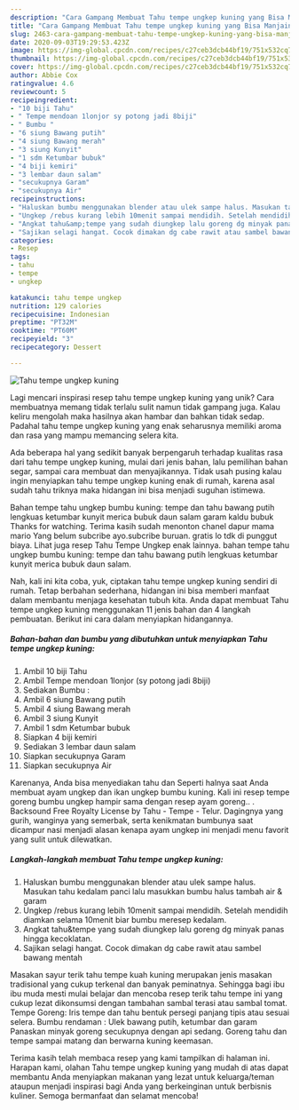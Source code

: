 ```yaml
---
description: "Cara Gampang Membuat Tahu tempe ungkep kuning yang Bisa Manjain Lidah"
title: "Cara Gampang Membuat Tahu tempe ungkep kuning yang Bisa Manjain Lidah"
slug: 2463-cara-gampang-membuat-tahu-tempe-ungkep-kuning-yang-bisa-manjain-lidah
date: 2020-09-03T19:29:53.423Z
image: https://img-global.cpcdn.com/recipes/c27ceb3dcb44bf19/751x532cq70/tahu-tempe-ungkep-kuning-foto-resep-utama.jpg
thumbnail: https://img-global.cpcdn.com/recipes/c27ceb3dcb44bf19/751x532cq70/tahu-tempe-ungkep-kuning-foto-resep-utama.jpg
cover: https://img-global.cpcdn.com/recipes/c27ceb3dcb44bf19/751x532cq70/tahu-tempe-ungkep-kuning-foto-resep-utama.jpg
author: Abbie Cox
ratingvalue: 4.6
reviewcount: 5
recipeingredient:
- "10 biji Tahu"
- " Tempe mendoan 1lonjor sy potong jadi 8biji"
- " Bumbu "
- "6 siung Bawang putih"
- "4 siung Bawang merah"
- "3 siung Kunyit"
- "1 sdm Ketumbar bubuk"
- "4 biji kemiri"
- "3 lembar daun salam"
- "secukupnya Garam"
- "secukupnya Air"
recipeinstructions:
- "Haluskan bumbu menggunakan blender atau ulek sampe halus. Masukan tahu kedalam panci lalu masukkan bumbu halus tambah air &amp; garam"
- "Ungkep /rebus kurang lebih 10menit sampai mendidih. Setelah mendidih diamkan selama 10menit biar bumbu meresep kedalam."
- "Angkat tahu&amp;tempe yang sudah diungkep lalu goreng dg minyak panas hingga kecoklatan."
- "Sajikan selagi hangat. Cocok dimakan dg cabe rawit atau sambel bawang mentah"
categories:
- Resep
tags:
- tahu
- tempe
- ungkep

katakunci: tahu tempe ungkep 
nutrition: 129 calories
recipecuisine: Indonesian
preptime: "PT32M"
cooktime: "PT60M"
recipeyield: "3"
recipecategory: Dessert

---
```



![Tahu tempe ungkep kuning](https://img-global.cpcdn.com/recipes/c27ceb3dcb44bf19/751x532cq70/tahu-tempe-ungkep-kuning-foto-resep-utama.jpg)

Lagi mencari inspirasi resep tahu tempe ungkep kuning yang unik? Cara membuatnya memang tidak terlalu sulit namun tidak gampang juga. Kalau keliru mengolah maka hasilnya akan hambar dan bahkan tidak sedap. Padahal tahu tempe ungkep kuning yang enak seharusnya memiliki aroma dan rasa yang mampu memancing selera kita.

Ada beberapa hal yang sedikit banyak berpengaruh terhadap kualitas rasa dari tahu tempe ungkep kuning, mulai dari jenis bahan, lalu pemilihan bahan segar, sampai cara membuat dan menyajikannya. Tidak usah pusing kalau ingin menyiapkan tahu tempe ungkep kuning enak di rumah, karena asal sudah tahu triknya maka hidangan ini bisa menjadi suguhan istimewa.

Bahan tempe tahu ungkep bumbu kuning: tempe dan tahu bawang putih lengkuas ketumbar kunyit merica bubuk daun salam garam kaldu bubuk Thanks for watching. Terima kasih sudah menonton chanel dapur mama mario Yang belum subcribe ayo.subcribe buruan. gratis lo tdk di punggut biaya. Lihat juga resep Tahu Tempe Ungkep enak lainnya. bahan tempe tahu ungkep bumbu kuning: tempe dan tahu bawang putih lengkuas ketumbar kunyit merica bubuk daun salam.


Nah, kali ini kita coba, yuk, ciptakan tahu tempe ungkep kuning sendiri di rumah. Tetap berbahan sederhana, hidangan ini bisa memberi manfaat dalam membantu menjaga kesehatan tubuh kita. Anda dapat membuat Tahu tempe ungkep kuning menggunakan 11 jenis bahan dan 4 langkah pembuatan. Berikut ini cara dalam menyiapkan hidangannya.

<!--inarticleads1-->

##### Bahan-bahan dan bumbu yang dibutuhkan untuk menyiapkan Tahu tempe ungkep kuning:

1. Ambil 10 biji Tahu
1. Ambil  Tempe mendoan 1lonjor (sy potong jadi 8biji)
1. Sediakan  Bumbu :
1. Ambil 6 siung Bawang putih
1. Ambil 4 siung Bawang merah
1. Ambil 3 siung Kunyit
1. Ambil 1 sdm Ketumbar bubuk
1. Siapkan 4 biji kemiri
1. Sediakan 3 lembar daun salam
1. Siapkan secukupnya Garam
1. Siapkan secukupnya Air


Karenanya, Anda bisa menyediakan tahu dan Seperti halnya saat Anda membuat ayam ungkep dan ikan ungkep bumbu kuning. Kali ini resep tempe goreng bumbu ungkep hampir sama dengan resep ayam goreng.. . Backsound Free Royalty License by Tahu - Tempe - Telur. Dagingnya yang gurih, wanginya yang semerbak, serta kenikmatan bumbunya saat dicampur nasi menjadi alasan kenapa ayam ungkep ini menjadi menu favorit yang sulit untuk dilewatkan. 

<!--inarticleads2-->

##### Langkah-langkah membuat Tahu tempe ungkep kuning:

1. Haluskan bumbu menggunakan blender atau ulek sampe halus. Masukan tahu kedalam panci lalu masukkan bumbu halus tambah air &amp; garam
1. Ungkep /rebus kurang lebih 10menit sampai mendidih. Setelah mendidih diamkan selama 10menit biar bumbu meresep kedalam.
1. Angkat tahu&amp;tempe yang sudah diungkep lalu goreng dg minyak panas hingga kecoklatan.
1. Sajikan selagi hangat. Cocok dimakan dg cabe rawit atau sambel bawang mentah


Masakan sayur terik tahu tempe kuah kuning merupakan jenis masakan tradisional yang cukup terkenal dan banyak peminatnya. Sehingga bagi ibu ibu muda mesti mulai belajar dan mencoba resep terik tahu tempe ini yang cukup lezat dikonsumsi dengan tambahan sambal terasi atau sambal tomat. Tempe Goreng: Iris tempe dan tahu bentuk persegi panjang tipis atau sesuai selera. Bumbu rendaman : Ulek bawang putih, ketumbar dan garam Panaskan minyak goreng secukupnya dengan api sedang. Goreng tahu dan tempe sampai matang dan berwarna kuning keemasan. 

Terima kasih telah membaca resep yang kami tampilkan di halaman ini. Harapan kami, olahan Tahu tempe ungkep kuning yang mudah di atas dapat membantu Anda menyiapkan makanan yang lezat untuk keluarga/teman ataupun menjadi inspirasi bagi Anda yang berkeinginan untuk berbisnis kuliner. Semoga bermanfaat dan selamat mencoba!
